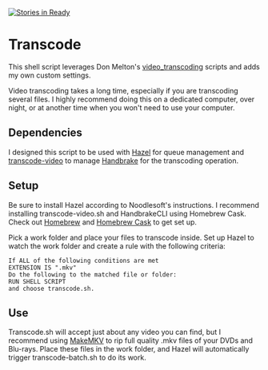 [![Stories in Ready](https://badge.waffle.io/alextall/Transcode.png?label=ready&title=Ready)](https://waffle.io/alextall/Transcode)
# Transcode

This shell script leverages Don Melton's [video_transcoding](http://github.com/donmelton/video_transcoding) scripts and adds my own custom settings.

Video transcoding takes a long time, especially if you are transcoding several files. I highly recommend doing this on a dedicated computer, over night, or at another time when you won't need to use your computer.

## Dependencies

I designed this script to be used with [Hazel](http://www.noodlesoft.com/hazel) for queue management and [transcode-video](https://www.github.com/donmelton/transcode-video) to manage [Handbrake](http://www.handbrake.fr) for the transcoding operation.

## Setup

Be sure to install Hazel according to Noodlesoft's instructions. I recommend installing transcode-video.sh and HandbrakeCLI using Homebrew Cask. Check out [Homebrew](http://www.brew.sh) and [Homebrew Cask](http://www.caskroom.io) to get set up.

Pick a work folder and place your files to transcode inside.
Set up Hazel to watch the work folder and create a rule  with the following criteria:

	If ALL of the following conditions are met
	EXTENSION IS ".mkv"
	Do the following to the matched file or folder:
	RUN SHELL SCRIPT
	and choose transcode.sh.

## Use

Transcode.sh will accept just about any video you can find, but I recommend using [MakeMKV](http://makemkv.com) to rip full quality .mkv files of your DVDs and Blu-rays. Place these files in the work folder, and Hazel will automatically trigger transcode-batch.sh to do its work.
